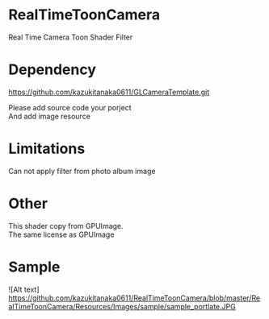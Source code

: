 RealTimeToonCamera
==================

Real Time Camera Toon Shader Filter 

Dependency
==================
https://github.com/kazukitanaka0611/GLCameraTemplate.git  

Please add source code your porject  
And add image resource

Limitations
==================  
Can not apply filter from photo album image  

Other
================== 
This shader copy from GPUImage.  
The same license as GPUImage 

Sample
==================  
![Alt text] https://github.com/kazukitanaka0611/RealTimeToonCamera/blob/master/RealTimeToonCamera/Resources/Images/sample/sample_portlate.JPG

 [image]: https://github.com/kazukitanaka0611/RealTimeToonCamera/blob/master/RealTimeToonCamera/Resources/Images/sample/sample_landscape.JPG  
